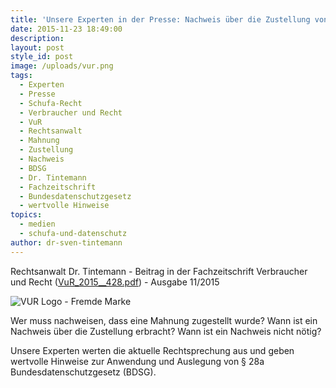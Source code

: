 ```yaml
---
title: 'Unsere Experten in der Presse: Nachweis über die Zustellung von Mahnungen'
date: 2015-11-23 18:49:00
description:
layout: post
style_id: post
image: /uploads/vur.png
tags:
  - Experten
  - Presse
  - Schufa-Recht
  - Verbraucher und Recht
  - VuR
  - Rechtsanwalt
  - Mahnung
  - Zustellung
  - Nachweis
  - BDSG
  - Dr. Tintemann
  - Fachzeitschrift
  - Bundesdatenschutzgesetz
  - wertvolle Hinweise
topics:
  - medien
  - schufa-und-datenschutz
author: dr-sven-tintemann
---
```

Rechtsanwalt Dr. Tintemann - Beitrag in der Fachzeitschrift Verbraucher und Recht ([VuR\_2015\_\_428.pdf](/uploads/dokumente//VuR_2015__428.pdf "VuR\_2015\_\_428.pdf")) - Ausgabe 11/2015

![VUR Logo - Fremde Marke](/uploads/versions/vur---x----200-200x---.png)

Wer muss nachweisen, dass eine Mahnung zugestellt wurde? Wann ist ein Nachweis über die Zustellung erbracht? Wann ist ein Nachweis nicht nötig?

Unsere Experten werten die aktuelle Rechtsprechung aus und geben wertvolle Hinweise zur Anwendung und Auslegung von § 28a Bundesdatenschutzgesetz (BDSG).